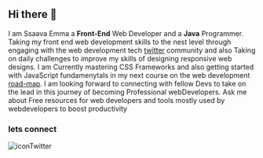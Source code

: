 ## Hi there 👋
I am Ssaava Emma a **Front-End** Web Developer and a **Java** Programmer.
Taking my front end web development skills to the nest level through engaging with the web development tech [twitter](https://twitter.com/ssava_ema) community and also Taking on daily challenges to improve my skills of designing responsive web designs.
I am Currently mastering CSS Frameworks and also getting started with JavaScript fundamenytals in my next course on the web development [road-map](https://roadmap.sh/frontend).
I am looking forward to connecting with fellow Devs to take on the lead in this journey of becoming Professional webDevelopers.
Ask me about Free resources for web developers and tools mostly used by webdevelopers to boost productivity

### lets connect 
![iconTwitter](https://user-images.githubusercontent.com/107991182/220268153-5c3980d0-df1e-49d9-af09-19c7d74f7ce4.jpg)


